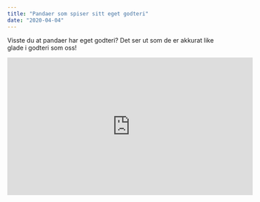 ```yaml
---
title: "Pandaer som spiser sitt eget godteri"
date: "2020-04-04"
---
```


Visste du at pandaer har eget godteri? Det ser ut som de er akkurat like glade i godteri som oss!

<iframe width="560" height="315" src="https://www.youtube.com/embed/4n0xNbfJLR8" frameborder="0" allowfullscreen></iframe>